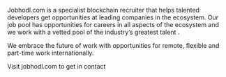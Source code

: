 Jobhodl.com is a specialist blockchain recruiter that helps talented developers get opportunities at leading companies in the ecosystem. Our job pool has opportunities for careers in all aspects of the ecosystem and we work with a vetted pool of the industry’s greatest talent .

We embrace the future of work with opportunities for remote, flexible and part-time work internationally.

Visit jobhodl.com to get in contact

<!---
JobHodl/JobHodl is a ✨ special ✨ repository because its `README.md` (this file) appears on your GitHub profile.
You can click the Preview link to take a look at your changes.
--->
